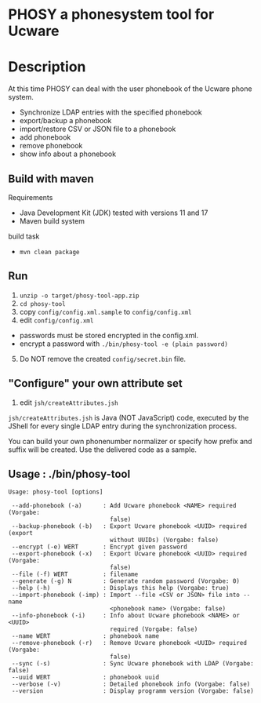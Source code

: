 # PHOSY a phonesystem tool for Ucware

# Description

At this time PHOSY can deal with the user phonebook of the Ucware phone system.

- Synchronize LDAP entries with the specified phonebook
- export/backup a phonebook
- import/restore CSV or JSON file to a phonebook
- add phonebook
- remove phonebook
- show info about a phonebook

## Build with maven

Requirements 
- Java Development Kit (JDK) tested with versions 11 and 17 
- Maven build system

build task

- `mvn clean package`

## Run 

1. `unzip -o target/phosy-tool-app.zip`
2. `cd phosy-tool`
3. copy `config/config.xml.sample` to `config/config.xml`
4. edit `config/config.xml`
  - passwords must be stored encrypted in the config.xml.
  - encrypt a password with `./bin/phosy-tool -e (plain password)` 
5. Do NOT remove the created `config/secret.bin` file.

## "Configure" your own attribute set

1. edit `jsh/createAttributes.jsh`

`jsh/createAttributes.jsh` is Java (NOT JavaScript) code, executed by the JShell for every single LDAP entry during the synchronization process.

You can build your own phonenumber normalizer or specify how prefix and suffix will be created. Use the delivered code as a sample.


## Usage : ./bin/phosy-tool
```text
Usage: phosy-tool [options]

 --add-phonebook (-a)      : Add Ucware phonebook <NAME> required (Vorgabe:
                             false)
 --backup-phonebook (-b)   : Export Ucware phonebook <UUID> required (export
                             without UUIDs) (Vorgabe: false)
 --encrypt (-e) WERT       : Encrypt given password
 --export-phonebook (-x)   : Export Ucware phonebook <UUID> required (Vorgabe:
                             false)
 --file (-f) WERT          : filename
 --generate (-g) N         : Generate random password (Vorgabe: 0)
 --help (-h)               : Displays this help (Vorgabe: true)
 --import-phonebook (-imp) : Import --file <CSV or JSON> file into --name
                             <phonebook name> (Vorgabe: false)
 --info-phonebook (-i)     : Info about Ucware phonebook <NAME> or <UUID>
                             required (Vorgabe: false)
 --name WERT               : phonebook name
 --remove-phonebook (-r)   : Remove Ucware phonebook <UUID> required (Vorgabe:
                             false)
 --sync (-s)               : Sync Ucware phonebook with LDAP (Vorgabe: false)
 --uuid WERT               : phonebook uuid
 --verbose (-v)            : Detailed phonebook info (Vorgabe: false)
 --version                 : Display programm version (Vorgabe: false)
```